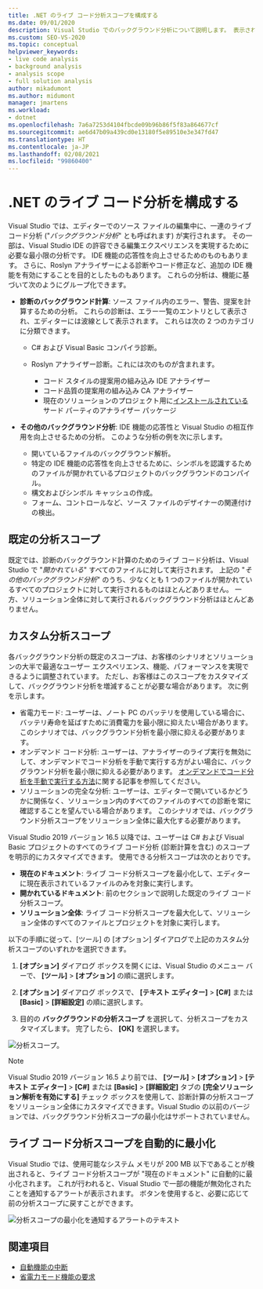 ```yaml
---
title: .NET のライブ コード分析スコープを構成する
ms.date: 09/01/2020
description: Visual Studio でのバックグラウンド分析について説明します。 表示されているドキュメント、開いているすべてのドキュメント、またはすべてのファイルとプロジェクトに分析を制限する方法を示します。
ms.custom: SEO-VS-2020
ms.topic: conceptual
helpviewer_keywords:
- live code analysis
- background analysis
- analysis scope
- full solution analysis
author: mikadumont
ms.author: midumont
manager: jmartens
ms.workload:
- dotnet
ms.openlocfilehash: 7a6a7253d4104fbcde09b96b86f5f83a864677cf
ms.sourcegitcommit: ae6d47b09a439cd0e13180f5e89510e3e347fd47
ms.translationtype: HT
ms.contentlocale: ja-JP
ms.lasthandoff: 02/08/2021
ms.locfileid: "99860400"
---
```

# <a name="configure-live-code-analysis-for-net"></a>.NET のライブ コード分析を構成する

Visual Studio では、エディターでのソース ファイルの編集中に、一連のライブ コード分析 ("*バックグラウンド分析*" とも呼ばれます) が実行されます。 その一部は、Visual Studio IDE の許容できる編集エクスペリエンスを実現するために必要な最小限の分析です。 IDE 機能の応答性を向上させるためのものもあります。 さらに、Roslyn アナライザーによる診断やコード修正など、追加の IDE 機能を有効にすることを目的としたものもあります。 これらの分析は、機能に基づいて次のようにグループ化できます。

- **診断のバックグラウンド計算**: ソース ファイル内のエラー、警告、提案を計算するための分析。 これらの診断は、エラー一覧のエントリとして表示され、エディターには波線として表示されます。 これらは次の 2 つのカテゴリに分類できます。
  - C# および Visual Basic コンパイラ診断。
  - Roslyn アナライザー診断。これには次のものが含まれます。

    - コード スタイルの提案用の組み込み IDE アナライザー
    - コード品質の提案用の組み込み CA アナライザー
    - 現在のソリューションのプロジェクト用に[インストールされている](./install-roslyn-analyzers.md)サード パーティのアナライザー パッケージ

- **その他のバックグラウンド分析**: IDE 機能の応答性と Visual Studio の相互作用を向上させるための分析。 このような分析の例を次に示します。
  - 開いているファイルのバックグラウンド解析。
  - 特定の IDE 機能の応答性を向上させるために、シンボルを認識するためのファイルが開かれているプロジェクトのバックグラウンドのコンパイル。
  - 構文およびシンボル キャッシュの作成。
  - フォーム、コントロールなど、ソース ファイルのデザイナーの関連付けの検出。

## <a name="default-analysis-scope"></a>既定の分析スコープ

既定では、診断のバックグラウンド計算のためのライブ コード分析は、Visual Studio で "_開かれている_" すべてのファイルに対して実行されます。 上記の "_その他のバックグラウンド分析_" のうち、少なくとも 1 つのファイルが開かれているすべてのプロジェクトに対して実行されるものはほとんどありません。 一方、ソリューション全体に対して実行されるバックグラウンド分析はほとんどありません。

## <a name="custom-analysis-scope"></a>カスタム分析スコープ

各バックグラウンド分析の既定のスコープは、お客様のシナリオとソリューションの大半で最適なユーザー エクスペリエンス、機能、パフォーマンスを実現できるように調整されています。 ただし、お客様はこのスコープをカスタマイズして、バックグラウンド分析を増減することが必要な場合があります。 次に例を示します。

- 省電力モード: ユーザーは、ノート PC のバッテリを使用している場合に、バッテリ寿命を延ばすために消費電力を最小限に抑えたい場合があります。 このシナリオでは、バックグラウンド分析を最小限に抑える必要があります。
- オンデマンド コード分析: ユーザーは、アナライザーのライブ実行を無効にして、オンデマンドでコード分析を手動で実行する方がよい場合に、バックグラウンド分析を最小限に抑える必要があります。 [オンデマンドでコード分析を手動で実行する方法](./how-to-run-code-analysis-manually-for-managed-code.md)に関する記事を参照してください。
- ソリューションの完全な分析: ユーザーは、エディターで開いているかどうかに関係なく、ソリューション内のすべてのファイルのすべての診断を常に確認することを望んでいる場合があります。 このシナリオでは、バックグラウンド分析スコープをソリューション全体に最大化する必要があります。

Visual Studio 2019 バージョン 16.5 以降では、ユーザーは C# および Visual Basic プロジェクトのすべてのライブ コード分析 (診断計算を含む) のスコープを明示的にカスタマイズできます。 使用できる分析スコープは次のとおりです。

- **現在のドキュメント**: ライブ コード分析スコープを最小化して、エディターに現在表示されているファイルのみを対象に実行します。
- **開かれているドキュメント**: 前のセクションで説明した既定のライブ コード分析スコープ。
- **ソリューション全体**: ライブ コード分析スコープを最大化して、ソリューション全体のすべてのファイルとプロジェクトを対象に実行します。

以下の手順に従って、[ツール] の [オプション] ダイアログで上記のカスタム分析スコープのいずれかを選択できます。

1. **[オプション]** ダイアログ ボックスを開くには、Visual Studio のメニュー バーで、 **[ツール]**  >  **[オプション]** の順に選択します。

2. **[オプション]** ダイアログ ボックスで、 **[テキスト エディター]**  >  **[C#]** または **[Basic]**  >  **[詳細設定]** の順に選択します。

3. 目的の **バックグラウンドの分析スコープ** を選択して、分析スコープをカスタマイズします。 完了したら、 **[OK]** を選択します。

![分析スコープ。](./media/background-analysis-scope.png)

> [!NOTE]
> Visual Studio 2019 バージョン 16.5 より前では、 **[ツール]**  >  **[オプション]**  >  **[テキスト エディター]**  >  **[C#]** または **[Basic]**  >  **[詳細設定]** タブの **[完全ソリューション解析を有効にする]** チェック ボックスを使用して、診断計算の分析スコープをソリューション全体にカスタマイズできます。Visual Studio の以前のバージョンでは、バックグラウンド分析スコープの最小化はサポートされていません。

## <a name="automatically-minimize-live-code-analysis-scope"></a>ライブ コード分析スコープを自動的に最小化

Visual Studio では、使用可能なシステム メモリが 200 MB 以下であることが検出されると、ライブ コード分析スコープが "現在のドキュメント" に自動的に最小化されます。 これが行われると、Visual Studio で一部の機能が無効化されたことを通知するアラートが表示されます。 ボタンを使用すると、必要に応じて前の分析スコープに戻すことができます。

![分析スコープの最小化を通知するアラートのテキスト](./media/fsa_alert.png)

## <a name="see-also"></a>関連項目

- [自動機能の中断](./automatic-feature-suspension.md)
- [省電力モード機能の要求](https://github.com/dotnet/roslyn/issues/38429)
